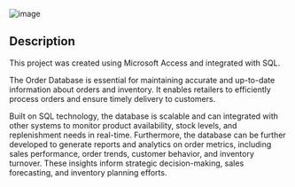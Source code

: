 ![image](https://github.com/GoodbyeKittyy/SQL-Integrated-Order-Database/assets/161730857/207b89e0-3f44-4e01-b810-19f3ae05dc06)


 ## Description

This project was created using Microsoft Access and integrated with SQL. 

The Order Database is essential for maintaining accurate and up-to-date information about orders and inventory. It enables retailers to efficiently process orders and ensure timely delivery to customers.

Built on SQL technology, the database is scalable and can integrated with other systems to monitor product availability, stock levels, and replenishment needs in real-time. Furthermore, the database can be further developed to generate reports and analytics on order metrics, including sales performance, order trends, customer behavior, and inventory turnover. These insights inform strategic decision-making, sales forecasting, and inventory planning efforts.
